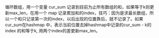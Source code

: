 循环数组，用一个变量 cur_sum 记录到目前为止所有数组的和，如果等于k则更新max_len，在用一个 map 记录累加和的index，技巧：因为是求最长数组，所以一个和只记录第一次的index，以后出现的位置靠后，就不记录了。如果cur_sum在hashmap 中，表示当前位置去掉hashmap中记录的cur_sum - k的 index 的和等于k,  用两个index的差更新max_len。